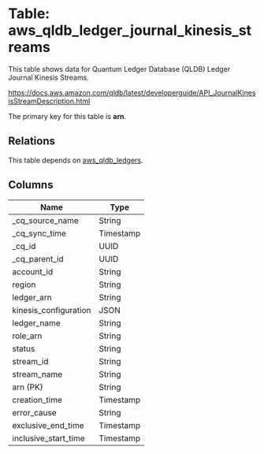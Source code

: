# Table: aws_qldb_ledger_journal_kinesis_streams

This table shows data for Quantum Ledger Database (QLDB) Ledger Journal Kinesis Streams.

https://docs.aws.amazon.com/qldb/latest/developerguide/API_JournalKinesisStreamDescription.html

The primary key for this table is **arn**.

## Relations

This table depends on [aws_qldb_ledgers](aws_qldb_ledgers).

## Columns

| Name          | Type          |
| ------------- | ------------- |
|_cq_source_name|String|
|_cq_sync_time|Timestamp|
|_cq_id|UUID|
|_cq_parent_id|UUID|
|account_id|String|
|region|String|
|ledger_arn|String|
|kinesis_configuration|JSON|
|ledger_name|String|
|role_arn|String|
|status|String|
|stream_id|String|
|stream_name|String|
|arn (PK)|String|
|creation_time|Timestamp|
|error_cause|String|
|exclusive_end_time|Timestamp|
|inclusive_start_time|Timestamp|